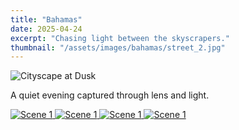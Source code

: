 ```yaml
---
title: "Bahamas"
date: 2025-04-24
excerpt: "Chasing light between the skyscrapers."
thumbnail: "/assets/images/bahamas/street_2.jpg"
---
```


<img src="/assets/images/bahamas/street_2.jpg" alt="Cityscape at Dusk" class="hero-image">

A quiet evening captured through lens and light.

<div class="gallery">
  <a href="/assets/images/bahamas/flag.jpg" target="_blank">
    <img src="/assets/images/bahamas/flag.jpg" alt="Scene 1">
  </a>
  <a href="/assets/images/bahamas/crosswalk.jpg" target="_blank">
    <img src="/assets/images/bahamas/crosswalk.jpg" alt="Scene 1">
  </a>
  <a href="/assets/images/bahamas/lighthouse.jpg" target="_blank">
    <img src="/assets/images/bahamas/lighthouse.jpg" alt="Scene 1">
  </a>
  <a href="/assets/images/bahamas/ravine_1.jpg" target="_blank">
    <img src="/assets/images/bahamas/ravine_1.jpg" alt="Scene 1">
  </a>
</div>